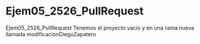 # Ejem05_2526_PullRequest
Ejem05_2526_PullRequest
Tenemos el proyecto vacio y en una rama nueva llamada modificacionDiegoZapatero